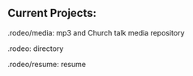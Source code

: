 ## Current Projects:
.rodeo/media: mp3 and Church talk media repository

.rodeo: directory

.rodeo/resume: resume
